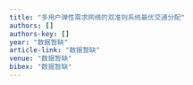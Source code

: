 ```yaml
---
title: "多用户弹性需求网络的双准则系统最优交通分配"
authors: []
authors-key: []
year: "数据暂缺"
article-link: "数据暂缺"
venue: "数据暂缺"
bibex: "数据暂缺"
---
```

